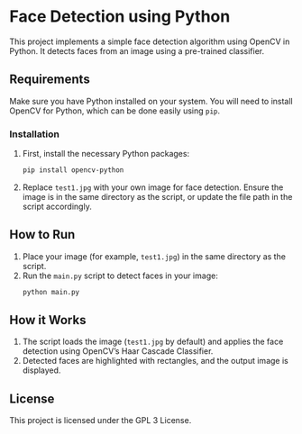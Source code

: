 # Face Detection using Python

This project implements a simple face detection algorithm using OpenCV in Python. It detects faces from an image using a pre-trained classifier. 

## Requirements

Make sure you have Python installed on your system. You will need to install OpenCV for Python, which can be done easily using `pip`.

### Installation

1. First, install the necessary Python packages:
    ```bash
    pip install opencv-python
    ```

2. Replace `test1.jpg` with your own image for face detection. Ensure the image is in the same directory as the script, or update the file path in the script accordingly.

## How to Run

1. Place your image (for example, `test1.jpg`) in the same directory as the script.
2. Run the `main.py` script to detect faces in your image:
    ```bash
    python main.py
    ```

## How it Works

1. The script loads the image (`test1.jpg` by default) and applies the face detection using OpenCV’s Haar Cascade Classifier.
2. Detected faces are highlighted with rectangles, and the output image is displayed.

## License

This project is licensed under the GPL 3 License.
